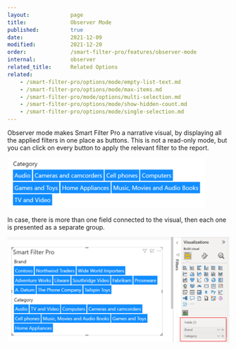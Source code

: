 ```yaml
---
layout:             page
title:              Observer Mode
published:          true
date:               2021-12-09
modified:           2021-12-20
order:              /smart-filter-pro/features/observer-mode
internal:           observer
related_title:      Related Options
related:
    - /smart-filter-pro/options/mode/empty-list-text.md
    - /smart-filter-pro/options/mode/max-items.md
    - /smart-filter-pro/mode/options/multi-selection.md
    - /smart-filter-pro/options/mode/show-hidden-count.md
    - /smart-filter-pro/options/mode/single-selection.md
---
```

Observer mode makes Smart Filter Pro a narrative visual, by displaying all the applied filters in one place as buttons. This is not a read-only mode, but you can click on every button to apply the relevant filter to the report.

<img src="images/observer-mode.png" width="450">

In case, there is more than one field connected to the visual, then each one is presented as a separate group.

<img src="images/observer-mode-multi.png" width="630">